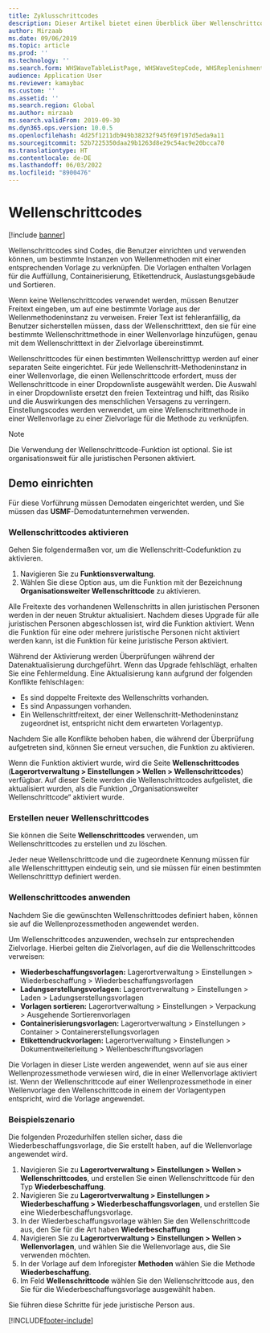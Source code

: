```yaml
---
title: Zyklusschrittcodes
description: Dieser Artikel bietet einen Überblick über Wellenschrittcodes und wie diese verwendet werden.
author: Mirzaab
ms.date: 09/06/2019
ms.topic: article
ms.prod: ''
ms.technology: ''
ms.search.form: WHSWaveTableListPage, WHSWaveStepCode, WHSReplenishmentTemplates, WHSWaveTemplateTable
audience: Application User
ms.reviewer: kamaybac
ms.custom: ''
ms.assetid: ''
ms.search.region: Global
ms.author: mirzaab
ms.search.validFrom: 2019-09-30
ms.dyn365.ops.version: 10.0.5
ms.openlocfilehash: 4d25f1211db949b38232f945f69f197d5eda9a11
ms.sourcegitcommit: 52b7225350daa29b1263d8e29c54ac9e20bcca70
ms.translationtype: HT
ms.contentlocale: de-DE
ms.lasthandoff: 06/03/2022
ms.locfileid: "8900476"
---
```

# <a name="wave-step-codes"></a>Wellenschrittcodes

[!include [banner](../includes/banner.md)]

Wellenschrittcodes sind Codes, die Benutzer einrichten und verwenden können, um bestimmte Instanzen von Wellenmethoden mit einer entsprechenden Vorlage zu verknüpfen. Die Vorlagen enthalten Vorlagen für die Auffüllung, Containerisierung, Etikettendruck, Auslastungsgebäude und Sortieren.

Wenn keine Wellenschrittcodes verwendet werden, müssen Benutzer Freitext eingeben, um auf eine bestimmte Vorlage aus der Wellenmethodeninstanz zu verweisen. Freier Text ist fehleranfällig, da Benutzer sicherstellen müssen, dass der Wellenschritttext, den sie für eine bestimmte Wellenschrittmethode in einer Wellenvorlage hinzufügen, genau mit dem Wellenschritttext in der Zielvorlage übereinstimmt.

Wellenschrittcodes für einen bestimmten Wellenschritttyp werden auf einer separaten Seite eingerichtet. Für jede Wellenschritt-Methodeninstanz in einer Wellenvorlage, die einen Wellenschrittcode erfordert, muss der Wellenschrittcode in einer Dropdownliste ausgewählt werden. Die Auswahl in einer Dropdownliste ersetzt den freien Texteintrag und hilft, das Risiko und die Auswirkungen des menschlichen Versagens zu verringern. Einstellungscodes werden verwendet, um eine Wellenschrittmethode in einer Wellenvorlage zu einer Zielvorlage für die Methode zu verknüpfen.

> [!NOTE]
> Die Verwendung der Wellenschrittcode-Funktion ist optional. Sie ist organisationsweit für alle juristischen Personen aktiviert.

## <a name="setup-demo"></a>Demo einrichten 

Für diese Vorführung müssen Demodaten eingerichtet werden, und Sie müssen das **USMF**-Demodatunternehmen verwenden.

### <a name="enable-wave-step-codes"></a>Wellenschrittcodes aktivieren

Gehen Sie folgendermaßen vor, um die Wellenschritt-Codefunktion zu aktivieren.

1. Navigieren Sie zu **Funktionsverwaltung**.
2. Wählen Sie diese Option aus, um die Funktion mit der Bezeichnung **Organisationsweiter Wellenschrittcode** zu aktivieren.

Alle Freitexte des vorhandenen Wellenschritts in allen juristischen Personen werden in der neuen Struktur aktualisiert. Nachdem dieses Upgrade für alle juristischen Personen abgeschlossen ist, wird die Funktion aktiviert. Wenn die Funktion für eine oder mehrere juristische Personen nicht aktiviert werden kann, ist die Funktion für keine juristische Person aktiviert.

Während der Aktivierung werden Überprüfungen während der Datenaktualisierung durchgeführt. Wenn das Upgrade fehlschlägt, erhalten Sie eine Fehlermeldung. Eine Aktualisierung kann aufgrund der folgenden Konflikte fehlschlagen:

- Es sind doppelte Freitexte des Wellenschritts vorhanden.
- Es sind Anpassungen vorhanden.
- Ein Wellenschrittfreitext, der einer Wellenschritt-Methodeninstanz zugeordnet ist, entspricht nicht dem erwarteten Vorlagentyp.

Nachdem Sie alle Konflikte behoben haben, die während der Überprüfung aufgetreten sind, können Sie erneut versuchen, die Funktion zu aktivieren.

Wenn die Funktion aktiviert wurde, wird die Seite **Wellenschrittcodes** (**Lagerortverwaltung \> Einstellungen \> Wellen \> Wellenschrittcodes**) verfügbar. Auf dieser Seite werden die Wellenschrittcodes aufgelistet, die aktualisiert wurden, als die Funktion „Organisationsweiter Wellenschrittcode“ aktiviert wurde.

### <a name="create-new-wave-step-codes"></a>Erstellen neuer Wellenschrittcodes

Sie können die Seite **Wellenschrittcodes** verwenden, um Wellenschrittcodes zu erstellen und zu löschen.

Jeder neue Wellenschrittcode und die zugeordnete Kennung müssen für alle Wellenschritttypen eindeutig sein, und sie müssen für einen bestimmten Wellenschritttyp definiert werden.

### <a name="apply-wave-step-codes"></a>Wellenschrittcodes anwenden

Nachdem Sie die gewünschten Wellenschrittcodes definiert haben, können sie auf die Wellenprozessmethoden angewendet werden.

Um Wellenschrittcodes anzuwenden, wechseln zur entsprechenden Zielvorlage. Hierbei gelten die Zielvorlagen, auf die die Wellenschrittcodes verweisen:

- **Wiederbeschaffungsvorlagen:** Lagerortverwaltung \> Einstellungen \> Wiederbeschaffung \> Wiederbeschaffungsvorlagen
- **Ladungserstellungsvorlagen:** Lagerortverwaltung \> Einstellungen \> Laden \> Ladungserstellungsvorlagen
- **Vorlagen sortieren:** Lagerortverwaltung \> Einstellungen \> Verpackung \> Ausgehende Sortierenvorlagen
- **Containerisierungsvorlagen:** Lagerortverwaltung \> Einstellungen \> Container \> Containererstellungsvorlagen
- **Etikettendruckvorlagen:** Lagerortverwaltung \> Einstellungen \> Dokumentweiterleitung \> Wellenbeschriftungsvorlagen

Die Vorlagen in dieser Liste werden angewendet, wenn auf sie aus einer Wellenprozessmethode verwiesen wird, die in einer Wellenvorlage aktiviert ist. Wenn der Wellenschrittcode auf einer Wellenprozessmethode in einer Wellenvorlage den Wellenschrittcode in einem der Vorlagentypen entspricht, wird die Vorlage angewendet.

### <a name="sample-scenario"></a>Beispielszenario

Die folgenden Prozedurhilfen stellen sicher, dass die Wiederbeschaffungsvorlage, die Sie erstellt haben, auf die Wellenvorlage angewendet wird.

1. Navigieren Sie zu **Lagerortverwaltung \> Einstellungen \> Wellen \> Wellenschrittcodes**, und erstellen Sie einen Wellenschrittcode für den Typ **Wiederbeschaffung**.
2. Navigieren Sie zu **Lagerortverwaltung \> Einstellungen \> Wiederbeschaffung \> Wiederbeschaffungsvorlagen**, und erstellen Sie eine Wiederbeschaffungsvorlage.
3. In der Wiederbeschaffungsvorlage wählen Sie den Wellenschrittcode aus, den Sie für die Art haben **Wiederbeschaffung**
4. Navigieren Sie zu **Lagerortverwaltung \> Einstellungen \> Wellen \> Wellenvorlagen**, und wählen Sie die Wellenvorlage aus, die Sie verwenden möchten.
5. In der Vorlage auf dem Inforegister **Methoden** wählen Sie die Methode **Wiederbeschaffung**.
6. Im Feld **Wellenschrittcode** wählen Sie den Wellenschrittcode aus, den Sie für die Wiederbeschaffungsvorlage ausgewählt haben.

Sie führen diese Schritte für jede juristische Person aus.


[!INCLUDE[footer-include](../../includes/footer-banner.md)]